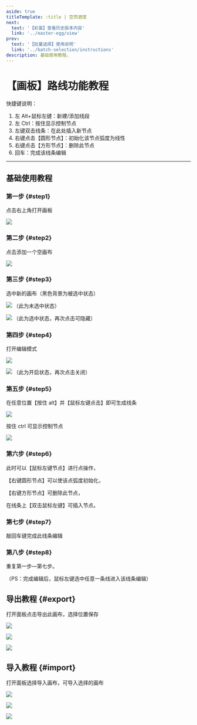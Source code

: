 ```yaml
---
aside: true
titleTemplate: :title | 空荧酒馆
next:
  text: '【彩蛋】查看历史版本内容'
  link: '../easter-egg/view'
prev:
  text: '【批量选择】使用说明'
  link: '../batch-selection/instructions'
description: 基础使用教程。
---
```


[文：【画板】路线功能教程]: # 'https://support.qq.com/products/321980/faqs/121965'

# 【画板】路线功能教程

快捷键说明：

1. 左 Alt+鼠标左键：新建/添加线段
2. 左 Ctrl：按住显示控制节点
3. 左键双击线条：在此处插入新节点
4. 右键点击【圆形节点】：初始化该节点弧度为线性
5. 右键点击【方形节点】：删除此节点
6. 回车：完成该线条编辑

---

## 基础使用教程

### 第一步 {#step1}

点击右上角打开画板

![](/imgs/manual/canvas/1.png)

### 第二步 {#step2}

点击添加一个空画布

![](/imgs/manual/canvas/2.png)

### 第三步 {#step3}

选中新的画布（黑色背景为被选中状态）

![](/imgs/manual/canvas/3.png)
（此为未选中状态）

![](/imgs/manual/canvas/4.png)
（此为选中状态，再次点击可隐藏）

### 第四步 {#step4}

打开编辑模式

![](/imgs/manual/canvas/5.png)

![](/imgs/manual/canvas/6.png)
（此为开启状态，再次点击关闭）

### 第五步 {#step5}

在任意位置【按住 alt】并【鼠标左键点击】即可生成线条

![](/imgs/manual/canvas/7.png)

按住 ctrl 可显示控制节点

![](/imgs/manual/canvas/9.png)

### 第六步 {#step6}

此时可以【鼠标左键节点】进行点操作，

【右键圆形节点】可以使该点弧度初始化，

【右键方形节点】可删除此节点，

在线条上【双击鼠标左键】可插入节点。

### 第七步 {#step7}

敲回车键完成此线条编辑

### 第八步 {#step8}

重复第一步—第七步。

（PS：完成编辑后，鼠标左键选中任意一条线进入该线条编辑）

## 导出教程 {#export}

打开面板点击导出此画布，选择位置保存

![](/imgs/manual/canvas/10.png)

![](/imgs/manual/canvas/11.png)

![](/imgs/manual/canvas/12.png)

## 导入教程 {#import}

打开面板选择导入画布，可导入选择的画布

![](/imgs/manual/canvas/13.png)

![](/imgs/manual/canvas/14.png)

![](/imgs/manual/canvas/15.png)
